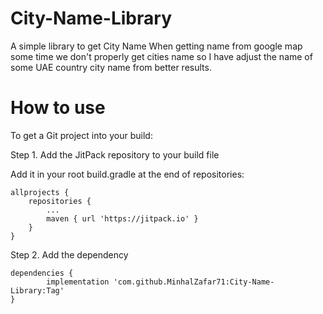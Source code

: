 # City-Name-Library
A simple library to get City Name
When getting name from google map some time we don't properly get cities name so I have adjust the name of some UAE country city name from better results.

# How to use 

To get a Git project into your build:

Step 1. Add the JitPack repository to your build file

Add it in your root build.gradle at the end of repositories:

	allprojects {
		repositories {
			...
			maven { url 'https://jitpack.io' }
		}
	}
  
Step 2. Add the dependency

	dependencies {
	        implementation 'com.github.MinhalZafar71:City-Name-Library:Tag'
	}
